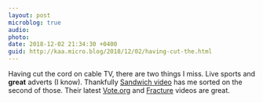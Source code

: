 ```yaml
---
layout: post
microblog: true
audio: 
photo: 
date: 2018-12-02 21:34:30 +0400
guid: http://kaa.micro.blog/2018/12/02/having-cut-the.html
---
```

Having cut the cord on cable TV, there are two things I miss. Live sports and **great** adverts (I know). Thankfully [Sandwich video](https://sandwichvideo.com) has me sorted on the second of those. Their latest [Vote.org](https://sandwichvideo.com/projects/how-to-vote) and [Fracture](https://sandwichvideo.com/projects/picture-your-life) videos are great.
